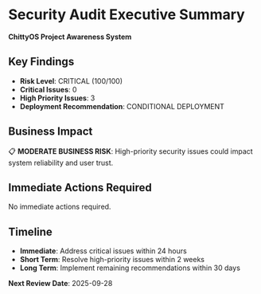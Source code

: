 # Security Audit Executive Summary
**ChittyOS Project Awareness System**

## Key Findings
- **Risk Level**: CRITICAL (100/100)
- **Critical Issues**: 0
- **High Priority Issues**: 3
- **Deployment Recommendation**: CONDITIONAL DEPLOYMENT

## Business Impact
📋 **MODERATE BUSINESS RISK**: High-priority security issues could impact system reliability and user trust.

## Immediate Actions Required
No immediate actions required.

## Timeline
- **Immediate**: Address critical issues within 24 hours
- **Short Term**: Resolve high-priority issues within 2 weeks
- **Long Term**: Implement remaining recommendations within 30 days

**Next Review Date**: 2025-09-28
